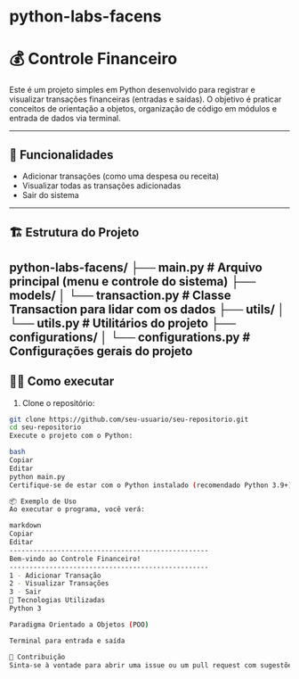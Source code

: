 # python-labs-facens
# 💰 Controle Financeiro

Este é um projeto simples em Python desenvolvido para registrar e visualizar transações financeiras (entradas e saídas). O objetivo é praticar conceitos de orientação a objetos, organização de código em módulos e entrada de dados via terminal.

---

## 🚀 Funcionalidades

- Adicionar transações (como uma despesa ou receita)
- Visualizar todas as transações adicionadas
- Sair do sistema

---

## 🏗 Estrutura do Projeto

python-labs-facens/
├── main.py # Arquivo principal (menu e controle do sistema)
├── models/
│ └── transaction.py # Classe Transaction para lidar com os dados
├── utils/
│ └── utils.py # Utilitários do projeto
├── configurations/
│ └── configurations.py # Configurações gerais do projeto
---

## 🧑‍💻 Como executar

1. Clone o repositório:

```bash
git clone https://github.com/seu-usuario/seu-repositorio.git
cd seu-repositorio
Execute o projeto com o Python:

bash
Copiar
Editar
python main.py
Certifique-se de estar com o Python instalado (recomendado Python 3.9+)

📦 Exemplo de Uso
Ao executar o programa, você verá:

markdown
Copiar
Editar
--------------------------------------------------
Bem-vindo ao Controle Financeiro!
--------------------------------------------------
1 - Adicionar Transação
2 - Visualizar Transações
3 - Sair
📌 Tecnologias Utilizadas
Python 3

Paradigma Orientado a Objetos (POO)

Terminal para entrada e saída

🤝 Contribuição
Sinta-se à vontade para abrir uma issue ou um pull request com sugestões ou melhorias!
